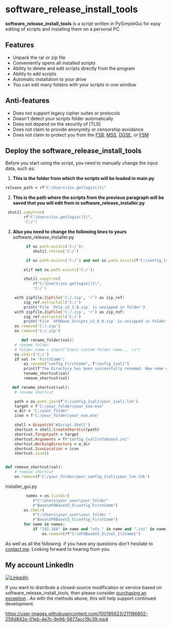 # software_release_install_tools

**software_release_install_tools** is a script written in PySimpleGui for easy editing of scripts and installing them on a personal PC

## Features

* Unpack the rar or zip file
* Conveniently opens all installed scripts
* Ability to delete and edit scripts directly from the program
* Ability to add scripts
* Automatic installation to your drive
* You can edit many folders with your scripts in one window

## Anti-features

* Does not support legacy cipher suites or protocols
* Doesn't detect your scripts folder automatically
* Does not depend on the security of [TLS]
* Does not claim to provide anonymity or censorship avoidance
* Does not claim to protect you from the [FSB](https://en.wikipedia.org/wiki/Federal_Security_Service), [MSS](https://en.wikipedia.org/wiki/Ministry_of_State_Security_(China)), [DGSE](https://en.wikipedia.org/wiki/Directorate-General_for_External_Security), or [FSM](https://en.wikipedia.org/wiki/Flying_Spaghetti_Monster)

## Deploy the software_release_install_tools

Before you start using the script, you need to manually change the input data, such as:
1. **This is the folder from which the scripts will be loaded in __main__.py**
```ruby
release_path = rf"C:\Users\{os.getlogin()}\"
```
2. **This is the path where the scripts from the previous paragraph will be saved that you will edit from in software_release_installer.py**
```ruby
 shutil.copytree(
        rf"C:\Users\{os.getlogin()}\",
        'C:/')
```
3. **Also you need to change the following lines to yours**
software_release_installer.py
```ruby
         if os.path.exists('C:/'):
            shutil.rmtree('C:/')
```
```ruby
         if os.path.exists('C:/') and not os.path.exists(f'C:/config_{val}'):
```
```ruby
        elif not os.path.exists('C:/'):
```
```ruby
        shutil.copytree(
            rf"C:\Users\{os.getlogin()}\",
            'C:/')
```
```ruby
    with zipfile.ZipFile('C:/.zip', 'r') as zip_ref:
        zip_ref.extractall('C:/')
        print('File `help_v2_2_0.zip` is unzipped in folder')
    with zipfile.ZipFile('C:/.zip', 'r') as zip_ref:
        zip_ref.extractall('C:/')
        print('File `UFOBase_Scripts_v2_0_0.zip` is unzipped in folder')
    os.remove('C:/.zip')
    os.remove('C:/.zip')
```
```ruby
       def rename_folder(val):
    # rename folder
    # folder_name = input("Input custom folder name... \n")
    os.chdir('C:/')
    if val != 'FirstComm':
        os.rename("config_FirstComm", f"config_{val}")
        print(f"The Directory has been successfully renamed. New name of folder is '{val}'!")
        rename_shortcut(val)
        remove_shortcut(val)
```
```ruby
   def rename_shortcut(val):
    # rename shortcut

    path = os.path.join(f'C:/config_{val}/your_{val}.lnk')
    target = f'C:/your_folder/your_exe.exe'
    w_dir = 'C:/your_folder'
    icon = f'C:/your_folder/your_exe.exe'

    shell = Dispatch('WScript.Shell')
    shortcut = shell.CreateShortCut(path)
    shortcut.Targetpath = target
    shortcut.Arguments = fr"config_{val}/ufobase3.ini"
    shortcut.WorkingDirectory = w_dir
    shortcut.IconLocation = icon
    shortcut.save()


def remove_shortcut(val):
    # remove shortcut
    os.remove(f'C:/your_folder/your_config_{val}/your_lnk.lnk')
```

installer_gui.py
```ruby
         names = os.listdir(
            r"C:\Users\your_user\your_folder"
            r"Base\UFOBaseV3_5\config_FirstComm")
        os.chdir(
            r"C:\Users\your_user\your_folder "
            r"Base\UFOBaseV3_5\config_FirstComm")
        for name in names:
            if "192.168" in name and "ufo_" in name and ".ini" in name or "VGPS" in name:
                os.remove(rf"C:\UFOBaseV3_5\{val_}\{name}")

```
As well as all the following
![]()
if you have any questions don't hesitate to <a href="mailto:holy.mail.100@gmail.com">contact me</a>. Looking forward to hearing from you. 

## My account LinkedIn
[![LinkedIn](https://img.shields.io/badge/LinkedIn-0077B5?style=for-the-badge&logo=linkedin&logoColor=white)](https://www.linkedin.com/in/nazar-arshinskiy/)

If you want to distribute a closed-source modification or service based on software_release_install_tools, then please consider <a href="mailto:holy.mail.100@gmail.com">purchasing an exception</a> . As with the methods above, this will help support continued development.

https://user-images.githubusercontent.com/100195623/211166802-259d842e-01eb-4e7c-9e96-5677acc19c39.mp4
